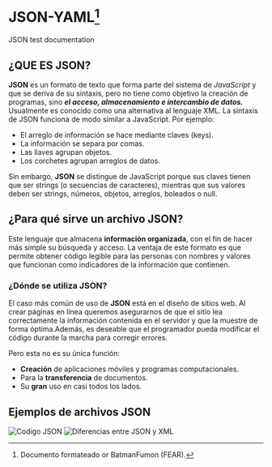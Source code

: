 # JSON-YAML[^1]
JSON test documentation

## ¿QUE ES JSON?

**JSON** es un formato de texto que forma parte del sistema de *JavaScript* y que se deriva de su sintaxis, pero no tiene como objetivo la creación de programas, sino ***el acceso, almacenamiento e intercambio de datos.*** Usualmente es conocido como una alternativa al lenguaje XML.
La sintaxis de JSON funciona de modo similar a JavaScript. Por ejemplo:

+ El arreglo de información se hace mediante claves (keys).
+ La información se separa por comas.
+ Las llaves agrupan objetos.
+ Los corchetes agrupan arreglos de datos.

Sin embargo, **JSON** se distingue de JavaScript porque sus claves tienen que ser strings (o secuencias de caracteres), mientras que sus valores deben ser strings, números, objetos, arreglos, boleados o null.

## ¿Para qué sirve un archivo JSON?

Este lenguaje que almacena **información organizada**, con el fin de hacer más simple su búsqueda y acceso. La ventaja de este formato es que permite obtener código legible para las personas con nombres y valores que funcionan como indicadores de la información que contienen.

### ¿Dónde se utiliza JSON?

El caso más común de uso de **JSON** está en el diseño de sitios web. Al crear páginas en línea queremos asegurarnos de que el sitio lea correctamente la información contenida en el servidor y que la muestre de forma óptima.Además, es deseable que el programador pueda modificar el código durante la marcha para corregir errores.

Pero esta no es su única función:
+ **Creación** de aplicaciones móviles y programas computacionales.
+ Para la **transferencia** de documentos.
+ Su **gran** uso en casi todos los lados.

## Ejemplos de archivos JSON
![Codigo JSON](https://www.google.com/url?sa=i&url=https%3A%2F%2Fwww.info-computer.com%2Fblog%2Fcomo-abrir-los-archivos-json.html&psig=AOvVaw2W-2U9BXmvTOkdkl3fEe0t&ust=1717178613675000&source=images&cd=vfe&opi=89978449&ved=0CBIQjRxqFwoTCKD27Pv6tYYDFQAAAAAdAAAAABAE)
![Diferencias entre JSON y XML](https://www.google.com/url?sa=i&url=https%3A%2F%2Fwww.dongee.com%2Ftutoriales%2Fque-es-json%2F&psig=AOvVaw1rCl7Ll3HciLk_vZMsTGbm&ust=1717178617332000&source=images&cd=vfe&opi=89978449&ved=2ahUKEwisvaT9-rWGAxX6h_0HHXZXDWIQjRx6BAgAEBU)


[^1]: Documento formateado or BatmanFumon (FEAR).
[^2]: El contenido de este texto esta extraido de internet y por lo tanto no me pertenece, todos los creditos a su autor.
